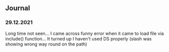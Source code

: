 ## Journal

### 29.12.2021

Long time not seen... I came across funny error when it came to load file via include() function... It turned up I haven't used DS properly (slash was showing wrong way round on the path)